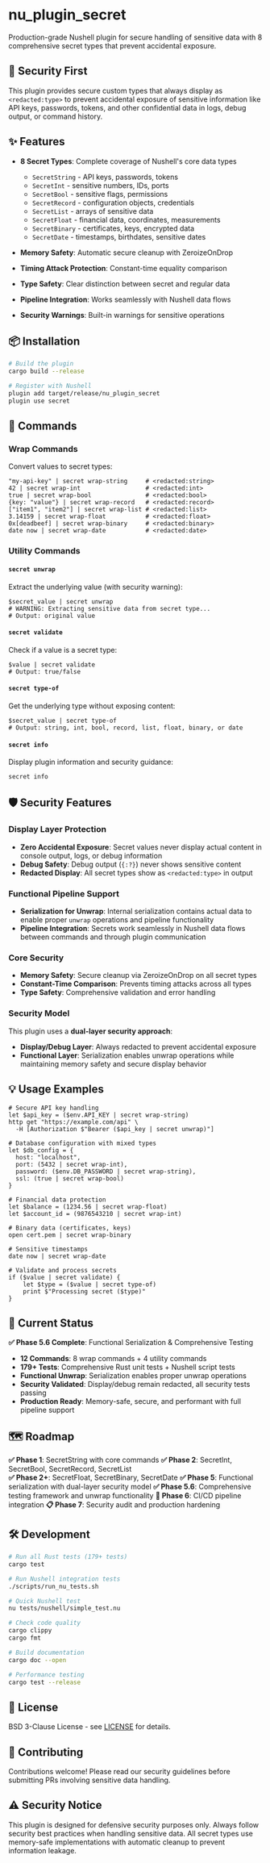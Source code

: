 # nu_plugin_secret

Production-grade Nushell plugin for secure handling of sensitive data with 8
comprehensive secret types that prevent accidental exposure.

## 🔐 Security First

This plugin provides secure custom types that always display as
`<redacted:type>` to prevent accidental exposure of sensitive information like
API keys, passwords, tokens, and other confidential data in logs, debug output,
or command history.

## ✨ Features

- **8 Secret Types**: Complete coverage of Nushell's core data types
  - `SecretString` - API keys, passwords, tokens
  - `SecretInt` - sensitive numbers, IDs, ports
  - `SecretBool` - sensitive flags, permissions
  - `SecretRecord` - configuration objects, credentials
  - `SecretList` - arrays of sensitive data
  - `SecretFloat` - financial data, coordinates, measurements
  - `SecretBinary` - certificates, keys, encrypted data
  - `SecretDate` - timestamps, birthdates, sensitive dates

- **Memory Safety**: Automatic secure cleanup with ZeroizeOnDrop
- **Timing Attack Protection**: Constant-time equality comparison
- **Type Safety**: Clear distinction between secret and regular data
- **Pipeline Integration**: Works seamlessly with Nushell data flows
- **Security Warnings**: Built-in warnings for sensitive operations

## 📦 Installation

```bash
# Build the plugin
cargo build --release

# Register with Nushell
plugin add target/release/nu_plugin_secret
plugin use secret
```

## 🚀 Commands

### Wrap Commands

Convert values to secret types:

```nushell
"my-api-key" | secret wrap-string     # <redacted:string>
42 | secret wrap-int                  # <redacted:int>
true | secret wrap-bool               # <redacted:bool>
{key: "value"} | secret wrap-record   # <redacted:record>
["item1", "item2"] | secret wrap-list # <redacted:list>
3.14159 | secret wrap-float           # <redacted:float>
0x[deadbeef] | secret wrap-binary     # <redacted:binary>
date now | secret wrap-date           # <redacted:date>
```

### Utility Commands

#### `secret unwrap`

Extract the underlying value (with security warning):

```nushell
$secret_value | secret unwrap
# WARNING: Extracting sensitive data from secret type...
# Output: original value
```

#### `secret validate`

Check if a value is a secret type:

```nushell
$value | secret validate
# Output: true/false
```

#### `secret type-of`

Get the underlying type without exposing content:

```nushell
$secret_value | secret type-of
# Output: string, int, bool, record, list, float, binary, or date
```

#### `secret info`

Display plugin information and security guidance:

```nushell
secret info
```

## 🛡️ Security Features

### Display Layer Protection

- **Zero Accidental Exposure**: Secret values never display actual content in
  console output, logs, or debug information
- **Debug Safety**: Debug output (`{:?}`) never shows sensitive content
- **Redacted Display**: All secret types show as `<redacted:type>` in output

### Functional Pipeline Support

- **Serialization for Unwrap**: Internal serialization contains actual data to
  enable proper `unwrap` operations and pipeline functionality
- **Pipeline Integration**: Secrets work seamlessly in Nushell data flows
  between commands and through plugin communication

### Core Security

- **Memory Safety**: Secure cleanup via ZeroizeOnDrop on all secret types
- **Constant-Time Comparison**: Prevents timing attacks across all types
- **Type Safety**: Comprehensive validation and error handling

### Security Model

This plugin uses a **dual-layer security approach**:

- **Display/Debug Layer**: Always redacted to prevent accidental exposure
- **Functional Layer**: Serialization enables unwrap operations while maintaining
  memory safety and secure display behavior

## 💡 Usage Examples

```nushell
# Secure API key handling
let $api_key = ($env.API_KEY | secret wrap-string)
http get "https://example.com/api" \
  -H [Authorization $"Bearer ($api_key | secret unwrap)"]

# Database configuration with mixed types
let $db_config = {
  host: "localhost",
  port: (5432 | secret wrap-int),
  password: ($env.DB_PASSWORD | secret wrap-string),
  ssl: (true | secret wrap-bool)
}

# Financial data protection
let $balance = (1234.56 | secret wrap-float)
let $account_id = (9876543210 | secret wrap-int)

# Binary data (certificates, keys)
open cert.pem | secret wrap-binary

# Sensitive timestamps
date now | secret wrap-date

# Validate and process secrets
if ($value | secret validate) {
    let $type = ($value | secret type-of)
    print $"Processing secret ($type)"
}
```

## 🎯 Current Status

**✅ Phase 5.6 Complete**: Functional Serialization & Comprehensive Testing

- **12 Commands**: 8 wrap commands + 4 utility commands  
- **179+ Tests**: Comprehensive Rust unit tests + Nushell script tests
- **Functional Unwrap**: Serialization enables proper unwrap operations
- **Security Validated**: Display/debug remain redacted, all security tests passing
- **Production Ready**: Memory-safe, secure, and performant with full pipeline support

## 🗺️ Roadmap

**✅ Phase 1**: SecretString with core commands
**✅ Phase 2**: SecretInt, SecretBool, SecretRecord, SecretList  
**✅ Phase 2+**: SecretFloat, SecretBinary, SecretDate
**✅ Phase 5**: Functional serialization with dual-layer security model
**✅ Phase 5.6**: Comprehensive testing framework and unwrap functionality
**🔄 Phase 6**: CI/CD pipeline integration
**📋 Phase 7**: Security audit and production hardening

## 🛠️ Development

```bash
# Run all Rust tests (179+ tests)
cargo test

# Run Nushell integration tests
./scripts/run_nu_tests.sh

# Quick Nushell test
nu tests/nushell/simple_test.nu

# Check code quality
cargo clippy
cargo fmt

# Build documentation
cargo doc --open

# Performance testing
cargo test --release
```

## 📄 License

BSD 3-Clause License - see [LICENSE](LICENSE) for details.

## 🤝 Contributing

Contributions welcome! Please read our security guidelines before submitting
PRs involving sensitive data handling.

## ⚠️ Security Notice

This plugin is designed for defensive security purposes only. Always follow
security best practices when handling sensitive data. All secret types use
memory-safe implementations with automatic cleanup to prevent information
leakage.
